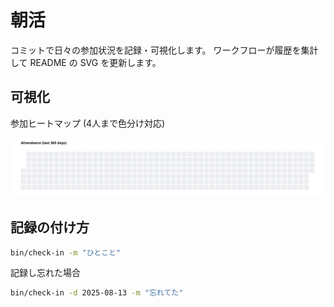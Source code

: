# 朝活

コミットで日々の参加状況を記録・可視化します。
ワークフローが履歴を集計して README の SVG を更新します。

## 可視化

参加ヒートマップ (4人まで色分け対応)

![heatmap](assets/heatmap.svg)

## 記録の付け方

```bash
bin/check-in -m "ひとこと"
```

記録し忘れた場合
```bash
bin/check-in -d 2025-08-13 -m "忘れてた"
```
